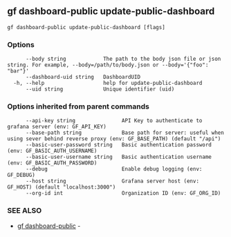 ## gf dashboard-public update-public-dashboard



```
gf dashboard-public update-public-dashboard [flags]
```

### Options

```
      --body string            The path to the body json file or json string. For example, --body=/path/to/body.json or --body='{"foo": "bar"}'
      --dashboard-uid string   DashboardUID
  -h, --help                   help for update-public-dashboard
      --uid string             Unique identifier (uid)
```

### Options inherited from parent commands

```
      --api-key string               API Key to authenticate to grafana server (env: GF_API_KEY)
      --base-path string             Base path for server: useful when using sever behind reverse proxy (env: GF_BASE_PATH) (default "/api")
      --basic-user-password string   Basic authentication password (env: GF_BASIC_AUTH_USERNAME)
      --basic-user-username string   Basic authentication username (env: GF_BASIC_AUTH_PASSWORD)
      --debug                        Enable debug logging (env: GF_DEBUG)
      --host string                  Grafana server host (env: GF_HOST) (default "localhost:3000")
      --org-id int                   Organization ID (env: GF_ORG_ID)
```

### SEE ALSO

* [gf dashboard-public](gf_dashboard-public.md)	 - 

